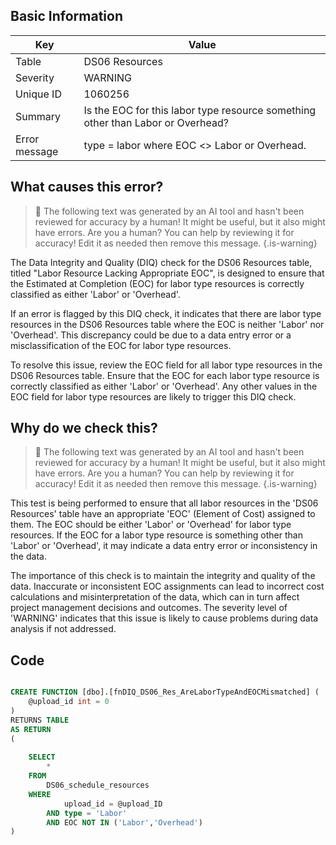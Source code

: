 ## Basic Information
| Key         | Value          |
|-------------|----------------|
| Table       | DS06 Resources |
| Severity    | WARNING |
| Unique ID   | 1060256   |
| Summary     | Is the EOC for this labor type resource something other than Labor or Overhead? |
| Error message | type = labor where EOC <> Labor or Overhead. |

## What causes this error?

> :robot: The following text was generated by an AI tool and hasn't been reviewed for accuracy by a human! It might be useful, but it also might have errors. Are you a human? You can help by reviewing it for accuracy! Edit it as needed then remove this message.
{.is-warning}

The Data Integrity and Quality (DIQ) check for the DS06 Resources table, titled "Labor Resource Lacking Appropriate EOC", is designed to ensure that the Estimated at Completion (EOC) for labor type resources is correctly classified as either 'Labor' or 'Overhead'. 

If an error is flagged by this DIQ check, it indicates that there are labor type resources in the DS06 Resources table where the EOC is neither 'Labor' nor 'Overhead'. This discrepancy could be due to a data entry error or a misclassification of the EOC for labor type resources. 

To resolve this issue, review the EOC field for all labor type resources in the DS06 Resources table. Ensure that the EOC for each labor type resource is correctly classified as either 'Labor' or 'Overhead'. Any other values in the EOC field for labor type resources are likely to trigger this DIQ check.
## Why do we check this?

> :robot: The following text was generated by an AI tool and hasn't been reviewed for accuracy by a human! It might be useful, but it also might have errors. Are you a human? You can help by reviewing it for accuracy! Edit it as needed then remove this message.
{.is-warning}

This test is being performed to ensure that all labor resources in the 'DS06 Resources' table have an appropriate 'EOC' (Element of Cost) assigned to them. The EOC should be either 'Labor' or 'Overhead' for labor type resources. If the EOC for a labor type resource is something other than 'Labor' or 'Overhead', it may indicate a data entry error or inconsistency in the data.

The importance of this check is to maintain the integrity and quality of the data. Inaccurate or inconsistent EOC assignments can lead to incorrect cost calculations and misinterpretation of the data, which can in turn affect project management decisions and outcomes. The severity level of 'WARNING' indicates that this issue is likely to cause problems during data analysis if not addressed.
## Code

```sql

CREATE FUNCTION [dbo].[fnDIQ_DS06_Res_AreLaborTypeAndEOCMismatched] (
	@upload_id int = 0
)
RETURNS TABLE
AS RETURN
(
	
	SELECT
		*
	FROM
		DS06_schedule_resources
	WHERE
			upload_id = @upload_ID
		AND type = 'Labor'
		AND EOC NOT IN ('Labor','Overhead')
)
```
